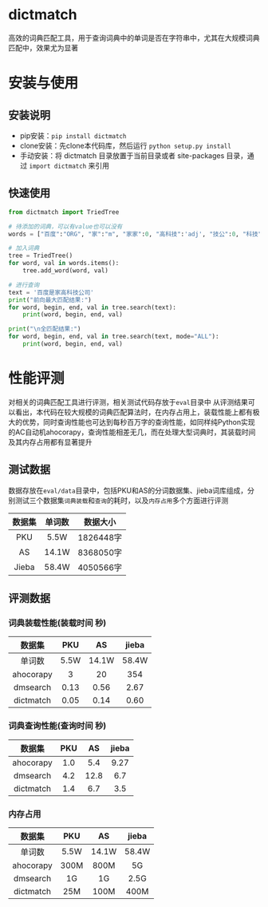 # dictmatch
高效的词典匹配工具，用于查询词典中的单词是否在字符串中，尤其在大规模词典匹配中，效果尤为显著

# 安装与使用
## 安装说明
- pip安装：`pip install dictmatch`
- clone安装：先clone本代码库，然后运行 `python setup.py install`
- 手动安装：将 dictmatch 目录放置于当前目录或者 site-packages 目录，通过 `import dictmatch` 来引用

## 快速使用
```Python
from dictmatch import TriedTree

# 待添加的词典，可以有value也可以没有
words = ["百度":"ORG", "家":"m", "家家":0, "高科技":'adj', "技公":0, "科技":"n", "科技公司":'n'}

# 加入词典
tree = TriedTree()
for word, val in words.items():
    tree.add_word(word, val)

# 进行查询
text = '百度是家高科技公司'
print("前向最大匹配结果:")
for word, begin, end, val in tree.search(text):
    print(word, begin, end, val)

print("\n全匹配结果:")
for word, begin, end, val in tree.search(text, mode="ALL"):
    print(word, begin, end, val)
```


# 性能评测
对相关的词典匹配工具进行评测，相关测试代码存放于`eval`目录中
从评测结果可以看出，本代码在较大规模的词典匹配算法时，在内存占用上，装载性能上都有极大的优势，同时查询性能也可达到每秒百万字的查询性能，如同样纯Python实现的AC自动机ahocorapy，查询性能相差无几，而在处理大型词典时，其装载时间及其内存占用都有显著提升

## 测试数据
数据存放在`eval/data`目录中，包括PKU和AS的分词数据集、jieba词库组成，分别测试三个数据集`词典装载`和`查询`的耗时，以及`内存占用`多个方面进行评测

| 数据集 | 单词数 |  数据大小  |
| :----: | :----: | :--------: |
|  PKU   | 5.5W  | 1826448字  |
|   AS   | 14.1W | 8368050字 |
| Jieba  | 58.4W | 4050566字  |

## 评测数据

### 词典装载性能(装载时间 秒)
|       数据集       |       PKU       |       AS       |    jieba     |
| :--------------: | :-------------: | :------------: | :----------: |
|    单词数    | 5.5W | 14.1W  | 58.4W |
|    ahocorapy    | 3 | 20  | 354 |
|    dmsearch    | 0.13 | 0.56  | 2.67 |
| dictmatch |   0.05 |  0.14 | 0.60 |


### 词典查询性能(查询时间 秒)

|       数据集       |       PKU       |       AS       |    jieba     |
| :--------------: | :-------------: | :------------: | :----------: |
|    ahocorapy    | 1.0 | 5.4  | 9.27 |
|    dmsearch    | 4.2 | 12.8  | 6.7 |
| dictmatch |   1.4 |  6.7  | 3.5 |


### 内存占用
|       数据集       |       PKU       |       AS       |    jieba     |
| :--------------: | :-------------: | :------------: | :----------: |
|    单词数    | 5.5W | 14.1W  | 58.4W |
|    ahocorapy    | 300M | 800M  | 5G |
|    dmsearch    | 1G | 1G  | 2.5G |
| dictmatch |   25M |  100M | 400M |